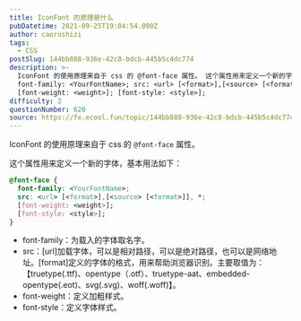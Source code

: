 ```yaml
---
title: IconFont 的原理是什么
pubDatetime: 2021-09-25T19:04:54.000Z
author: caorushizi
tags:
  - CSS
postSlug: 144bb888-936e-42c8-bdcb-445b5c4dc774
description: >-
  IconFont 的使用原理来自于 css 的 @font-face 属性。 这个属性用来定义一个新的字体，基本用法如下： @font-face {
  font-family: <YourFontName>; src: <url> [<format>],[<source> [<format>]], *;
  [font-weight: <weight>]; [font-style: <style>];
difficulty: 2
questionNumber: 620
source: https://fe.ecool.fun/topic/144bb888-936e-42c8-bdcb-445b5c4dc774
---
```


IconFont 的使用原理来自于 css 的 `@font-face` 属性。

这个属性用来定义一个新的字体，基本用法如下：

```css
@font-face {
  font-family: <YourFontName>;
  src: <url> [<format>],[<source> [<format>]], *;
  [font-weight: <weight>];
  [font-style: <style>];
}
```

- font-family：为载入的字体取名字。
- src：[url]加载字体，可以是相对路径，可以是绝对路径，也可以是网络地址。[format]定义的字体的格式，用来帮助浏览器识别。主要取值为：【truetype(.ttf)、opentype（.otf）、truetype-aat、embedded-opentype(.eot)、svg(.svg)、woff(.woff)】。
- font-weight：定义加粗样式。
- font-style：定义字体样式。
